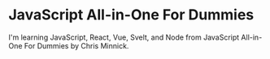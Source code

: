 # JavaScript All-in-One For Dummies

I'm learning JavaScript, React, Vue, Svelt, and Node
from JavaScript All-in-One For Dummies by Chris Minnick.
